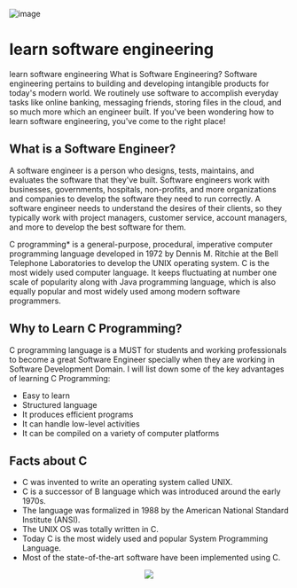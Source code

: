 ![image](https://user-images.githubusercontent.com/111033562/190970955-4d93fcb0-3aaa-4c7c-a128-434597037601.png)



<h1>learn software engineering</h1>
learn software engineering
What is Software Engineering?
Software engineering pertains to building and developing intangible products for today's modern world. We routinely use software to accomplish everyday tasks like online banking, messaging friends, storing files in the cloud, and so much more which an engineer built. If you've been wondering how to learn software engineering, you've come to the right place!

<h2>What is a Software Engineer?</h2>
<p>A software engineer is a person who designs, tests, maintains, and evaluates the software that they've built. Software engineers work with businesses, governments, hospitals, non-profits, and more organizations and companies to develop the software they need to run correctly. A software engineer needs to understand the desires of their clients, so they typically work with project managers, customer service, account managers, and more to develop the best software for them.</p>

C programming* is a general-purpose, procedural, imperative computer programming language developed in 1972 by Dennis M. Ritchie at the Bell Telephone Laboratories to develop the UNIX operating system. 
C is the most widely used computer language. It keeps fluctuating at number one scale of popularity along with Java programming language, which is also equally popular and most widely used among modern software programmers.
## Why to Learn C Programming?
C programming language is a MUST for students and working professionals to become a great Software Engineer specially when they are working in Software Development Domain. I will list down some of the key advantages of learning C Programming:
- Easy to learn
- Structured language
- It produces efficient programs
- It can handle low-level activities
- It can be compiled on a variety of computer platforms
## Facts about C
- C was invented to write an operating system called UNIX.
- C is a successor of B language which was introduced around the early 1970s.
- The language was formalized in 1988 by the American National Standard Institute (ANSI).
- The UNIX OS was totally written in C.
- Today C is the most widely used and popular System Programming Language.
- Most of the state-of-the-art software have been implemented using C.


<p align="center">
  <img src="https://i.postimg.cc/rprHShJ1/C-compilation-process.gif" />
</p>
